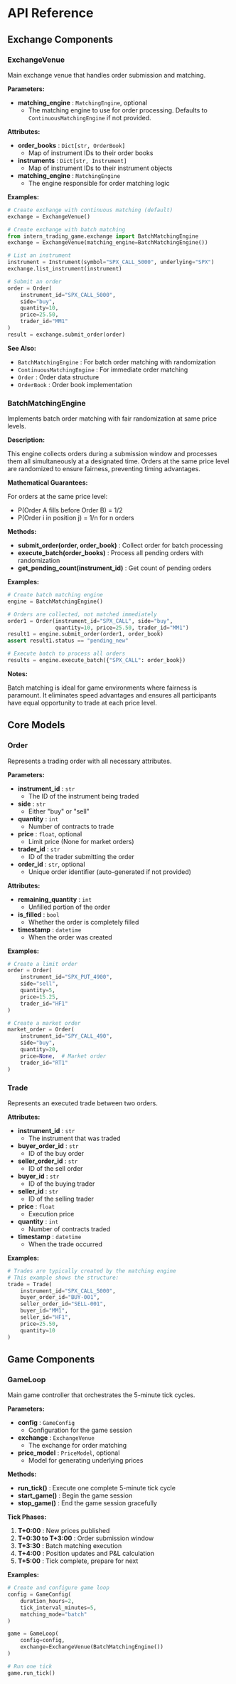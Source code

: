 # API Reference

## Exchange Components

<div class="doc-api-card" markdown="1">

### ExchangeVenue

Main exchange venue that handles order submission and matching.

**Parameters:**

- **matching_engine** : `MatchingEngine`, optional
    - The matching engine to use for order processing. Defaults to `ContinuousMatchingEngine` if not provided.

**Attributes:**

- **order_books** : `Dict[str, OrderBook]`
    - Map of instrument IDs to their order books
- **instruments** : `Dict[str, Instrument]`
    - Map of instrument IDs to their instrument objects
- **matching_engine** : `MatchingEngine`
    - The engine responsible for order matching logic

**Examples:**

```python
# Create exchange with continuous matching (default)
exchange = ExchangeVenue()

# Create exchange with batch matching
from intern_trading_game.exchange import BatchMatchingEngine
exchange = ExchangeVenue(matching_engine=BatchMatchingEngine())

# List an instrument
instrument = Instrument(symbol="SPX_CALL_5000", underlying="SPX")
exchange.list_instrument(instrument)

# Submit an order
order = Order(
    instrument_id="SPX_CALL_5000",
    side="buy",
    quantity=10,
    price=25.50,
    trader_id="MM1"
)
result = exchange.submit_order(order)
```

**See Also:**

- `BatchMatchingEngine` : For batch order matching with randomization
- `ContinuousMatchingEngine` : For immediate order matching
- `Order` : Order data structure
- `OrderBook` : Order book implementation

</div>

<div class="doc-api-card" markdown="1">

### BatchMatchingEngine

Implements batch order matching with fair randomization at same price levels.

**Description:**

This engine collects orders during a submission window and processes them all simultaneously at a designated time. Orders at the same price level are randomized to ensure fairness, preventing timing advantages.

**Mathematical Guarantees:**

For orders at the same price level:
- P(Order A fills before Order B) = 1/2
- P(Order i in position j) = 1/n for n orders

**Methods:**

- **submit_order(order, order_book)** : Collect order for batch processing
- **execute_batch(order_books)** : Process all pending orders with randomization
- **get_pending_count(instrument_id)** : Get count of pending orders

**Examples:**

```python
# Create batch matching engine
engine = BatchMatchingEngine()

# Orders are collected, not matched immediately
order1 = Order(instrument_id="SPX_CALL", side="buy",
               quantity=10, price=25.50, trader_id="MM1")
result1 = engine.submit_order(order1, order_book)
assert result1.status == "pending_new"

# Execute batch to process all orders
results = engine.execute_batch({"SPX_CALL": order_book})
```

**Notes:**

Batch matching is ideal for game environments where fairness is paramount. It eliminates speed advantages and ensures all participants have equal opportunity to trade at each price level.

</div>

## Core Models

<div class="doc-api-card" markdown="1">

### Order

Represents a trading order with all necessary attributes.

**Parameters:**

- **instrument_id** : `str`
    - The ID of the instrument being traded
- **side** : `str`
    - Either "buy" or "sell"
- **quantity** : `int`
    - Number of contracts to trade
- **price** : `float`, optional
    - Limit price (None for market orders)
- **trader_id** : `str`
    - ID of the trader submitting the order
- **order_id** : `str`, optional
    - Unique order identifier (auto-generated if not provided)

**Attributes:**

- **remaining_quantity** : `int`
    - Unfilled portion of the order
- **is_filled** : `bool`
    - Whether the order is completely filled
- **timestamp** : `datetime`
    - When the order was created

**Examples:**

```python
# Create a limit order
order = Order(
    instrument_id="SPX_PUT_4900",
    side="sell",
    quantity=5,
    price=15.25,
    trader_id="HF1"
)

# Create a market order
market_order = Order(
    instrument_id="SPY_CALL_490",
    side="buy",
    quantity=20,
    price=None,  # Market order
    trader_id="RT1"
)
```

</div>

<div class="doc-api-card" markdown="1">

### Trade

Represents an executed trade between two orders.

**Attributes:**

- **instrument_id** : `str`
    - The instrument that was traded
- **buyer_order_id** : `str`
    - ID of the buy order
- **seller_order_id** : `str`
    - ID of the sell order
- **buyer_id** : `str`
    - ID of the buying trader
- **seller_id** : `str`
    - ID of the selling trader
- **price** : `float`
    - Execution price
- **quantity** : `int`
    - Number of contracts traded
- **timestamp** : `datetime`
    - When the trade occurred

**Examples:**

```python
# Trades are typically created by the matching engine
# This example shows the structure:
trade = Trade(
    instrument_id="SPX_CALL_5000",
    buyer_order_id="BUY-001",
    seller_order_id="SELL-001",
    buyer_id="MM1",
    seller_id="HF1",
    price=25.50,
    quantity=10
)
```

</div>

## Game Components

<div class="doc-api-card" markdown="1">

### GameLoop

Main game controller that orchestrates the 5-minute tick cycles.

**Parameters:**

- **config** : `GameConfig`
    - Configuration for the game session
- **exchange** : `ExchangeVenue`
    - The exchange for order matching
- **price_model** : `PriceModel`, optional
    - Model for generating underlying prices

**Methods:**

- **run_tick()** : Execute one complete 5-minute tick cycle
- **start_game()** : Begin the game session
- **stop_game()** : End the game session gracefully

**Tick Phases:**

1. **T+0:00** : New prices published
2. **T+0:30 to T+3:00** : Order submission window
3. **T+3:30** : Batch matching execution
4. **T+4:00** : Position updates and P&L calculation
5. **T+5:00** : Tick complete, prepare for next

**Examples:**

```python
# Create and configure game loop
config = GameConfig(
    duration_hours=2,
    tick_interval_minutes=5,
    matching_mode="batch"
)

game = GameLoop(
    config=config,
    exchange=ExchangeVenue(BatchMatchingEngine())
)

# Run one tick
game.run_tick()
```

</div>
